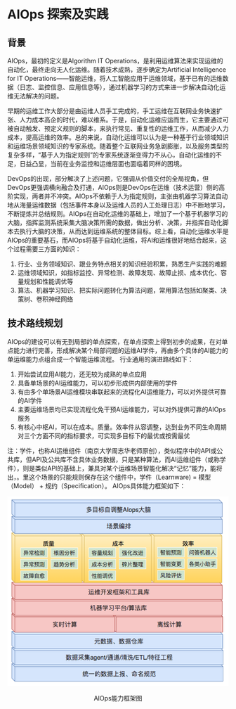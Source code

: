 # AIOps 探索及实践

## 背景

AIOps，最初的定义是Algorithm IT Operations，是利用运维算法来实现运维的自动化，最终走向无人化运维。随着技术成熟，逐步确定为Artificial Intelligence for IT Operations——智能运维，将人工智能应用于运维领域，基于已有的运维数据（日志、监控信息、应用信息等），通过机器学习的方式来进一步解决自动化运维无法解决的问题。

早期的运维工作大部分是由运维人员手工完成的，手工运维在互联网业务快速扩张、人力成本高企的时代，难以维系。于是，自动化运维应运而生，它主要通过可被自动触发、预定义规则的脚本，来执行常见、重复性的运维工作，从而减少人力成本，提高运维的效率。总的来说，自动化运维可以认为是一种基于行业领域知识和运维场景领域知识的专家系统。随着整个互联网业务急剧膨胀，以及服务类型的复杂多样，“基于人为指定规则”的专家系统逐渐变得力不从心，自动化运维的不足，日益凸显，当前在业务监控和运维层面也面临着同样的困境。

DevOps的出现，部分解决了上述问题，它强调从价值交付的全局视角，但DevOps更强调横向融合及打通，AIOps则是DevOps在运维（技术运营）侧的高阶实现，两者并不冲突。AIOps不依赖于人为指定规则，主张由机器学习算法自动地从海量运维数据（包括事件本身以及运维人员的人工处理日志）中不断地学习，不断提炼并总结规则。AIOps在自动化运维的基础上，增加了一个基于机器学习的大脑，指挥监测系统采集大脑决策所需的数据，做出分析、决策，并指挥自动化脚本去执行大脑的决策，从而达到运维系统的整体目标。综上看，自动化运维水平是AIOps的重要基石，而AIOps将基于自动化运维，将AI和运维很好地结合起来，这个过程需要三方面的知识：
1. 行业、业务领域知识、跟业务特点相关的知识经验积累，熟悉生产实践的难题
2. 运维领域知识，如指标监控、异常检测、故障发现、故障止损、成本优化、容量规划和性能调优等
3. 算法、机器学习知识、把实际问题转化为算法问题，常用算法包括如聚类、决策树、卷积神经网络


## 技术路线规划

AIOps的建设可以有无到局部的单点探索，在单点探索上得到初步的成果，在对单点能力进行完善，形成解决某个局部问题的运维AI学件，再由多个具体的AI能力的单运维能力点组合成一个智能运维流程。
行业通用的演进路线如下：
1. 开始尝试应用AI能力，还无较为成熟的单点应用
2. 具备单场景的AI运维能力，可以初步形成供内部使用的学件
3. 有由多个单场景AI运维模块串联起来的流程化AI运维能力，可以对外提供可靠的AI学件
4. 主要运维场景均已实现流程化免干预AI运维能力，可以对外提供可靠的AIOps服务
5. 有核心中枢AI，可以在成本。质量。效率件从容调整，达到业务不同生命周期对三个方面不同的指标要求，可实现多目标下的最优或按需最优

注：学件，也称AI运维组件（南京大学周志华老师原创），类似程序中的API或公共库，但API及公共库不含具体业务数据，只是某种算法，而AI运维组件（或称学件），则是类似API的基础上，兼具对某个运维场景智能化解决“记忆”能力，能将出，。里这个场景的只能规则保存在这个组件中，学件（Learnware) = 模型（Model） + 规约（Specification）。
AIOps具体能力框架如下：

![image](image/AIOps能力框架图.png)
<p align="center">AIOps能力框架图</p>

